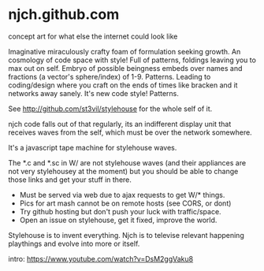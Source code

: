 # njch.github.com
concept art for what else the internet could look like

Imaginative miraculously crafty foam of formulation seeking growth.
An cosmology of code space with style! Full of patterns, foldings
leaving you to max out on self. Embryo of possible beingness embeds
over names and fractions (a vector's sphere/index) of 1-9. Patterns.
Leading to coding/design where you craft on the ends of times like
bracken and it networks away sanely. It's new code style! Patterns.

See http://github.com/st3vil/stylehouse for the whole self of it.

njch code falls out of that regularly, its an indifferent display
unit that receives waves from the self, which must be over the
network somewhere.

It's a javascript tape machine for stylehouse waves.

The *.c and *.sc in W/ are not stylehouse waves (and their appliances
are not very stylehousey at the moment) but you should be able to
change those links and get your stuff in there.

* Must be served via web due to ajax requests to get W/* things.
* Pics for art mash cannot be on remote hosts (see CORS, or dont)
* Try github hosting but don't push your luck with traffic/space.
* Open an issue on stylehouse, get it fixed, improve the world.

Stylehouse is to invent everything. Njch is to televise relevant
happening playthings and evolve into more or itself.

intro: https://www.youtube.com/watch?v=DsM2ggVaku8
